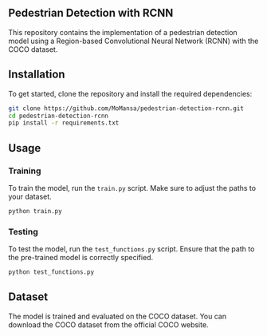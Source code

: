 ## Pedestrian Detection with RCNN

This repository contains the implementation of a pedestrian detection model using a Region-based Convolutional Neural Network (RCNN) with the COCO dataset.

## Installation
To get started, clone the repository and install the required dependencies:

```bash
git clone https://github.com/MoMansa/pedestrian-detection-rcnn.git
cd pedestrian-detection-rcnn
pip install -r requirements.txt
```

## Usage

### Training
To train the model, run the `train.py` script. Make sure to adjust the paths to your dataset.

```bash
python train.py
```

### Testing
To test the model, run the `test_functions.py` script. Ensure that the path to the pre-trained model is correctly specified.

```bash
python test_functions.py
```

## Dataset
The model is trained and evaluated on the COCO dataset. You can download the COCO dataset from the official COCO website.


